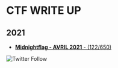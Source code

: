 # CTF WRITE UP

## 2021

 
* [**Midnightflag - AVRIL 2021** - (122/650)](midnight)


<img alt="Twitter Follow" src="https://img.shields.io/twitter/follow/jeanvivine?style=social">
